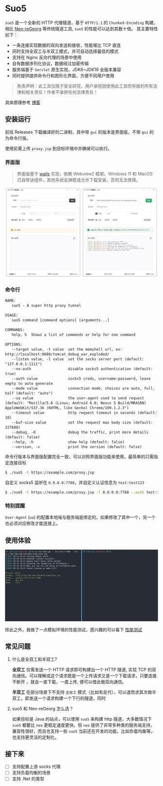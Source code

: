 # Suo5

`suo5` 是一个全新的 HTTP 代理隧道，基于 `HTTP/1.1` 的 `Chunked-Encoding`
构建。相比 [Neo-reGeorg](https://github.com/L-codes/Neo-reGeorg) 等传统隧道工具, `suo5` 的性能可以达到其数十倍。 其主要特性如下：

- 一条连接实现数据的双向发送和接收，性能堪比 TCP 直连
- 同时支持全双工与半双工模式，并可自动选择最佳的模式
- 支持在 Nginx 反向代理的场景中使用
- 自有数据序列化协议，数据经过加密传输
- 服务端基于 `Servlet` 原生实现，JDK6~JDK19 全版本兼容
- 同时提供提供命令行和图形化界面，方便不同用户使用

> 免责声明：此工具仅限于安全研究，用户承担因使用此工具而导致的所有法律和相关责任！作者不承担任何法律责任！

具体原理参考 [博客]()

## 安装运行

前往 Releases 下载编译好的二进制，其中带 `gui` 的版本是界面版，不带 `gui` 的为命令行版。

使用前需上传 `proxy.jsp` 到目标环境中并确保可以执行。

### 界面版

> 界面版基于 [wails](https://github.com/wailsapp/wails) 实现，依赖 Webview2 框架。Windows 11 和 MacOS 已自带该组件，其他系统会弹框请允许下载安装，否则无法使用。

![gui.png](tests/img/gui.png)

### 命令行

```text
NAME:
   suo5 - A super http proxy tunnel

USAGE:
   suo5 command [command options] [arguments...]

COMMANDS:
   help, h  Shows a list of commands or help for one command

OPTIONS:
   --target value, -t value  set the memshell url, ex: http://localhost:8080/tomcat_debug_war_exploded/
   --listen value, -l value  set the socks server port (default: "127.0.0.1:1111")
   --no-auth                 disable socks5 authentication (default: true)
   --auth value              socks5 creds, username:password, leave empty to auto generate
   --mode value              connection mode, choices are auto, full, half (default: "auto")
   --ua value                the user-agent used to send request (default: "Mozilla/5.0 (Linux; Android 6.0; Nexus 5 Build/MRA58N) AppleWebKit/537.36 (KHTML, like Gecko) Chrome/109.1.2.3")
   --timeout value           http request timeout in seconds (default: 10)
   --buf-size value          set the request max body size (default: 327680)
   --debug, -d               debug the traffic, print more details (default: false)
   --help, -h                show help (default: false)
   --version, -v             print the version (default: false)
```

命令行版本与界面版配置完全一致，可以对照界面版功能来使用，最简单的只需指定连接目标

```bash
$ ./suo5 -t https://example.com/proxy.jsp
```

自定义 socks5 监听在 `0.0.0.0:7788`，并自定义认证信息为 `test:test123`

```bash
$ ./suo5 -t https://example.com/proxy.jsp -l 0.0.0.0:7788 --auth test:test123
```
### 特别提醒
`User-Agent` (`ua`) 的配置本地端与服务端是绑定的，如果修改了其中一个，另一个也必须对应修改才能连接上。

## 使用体验
![experience](./tests/img/experience.gif)

除此之外，我做了一点模拟环境的性能测试，感兴趣的可以看下 [性能测试](./tests)

## 常见问题

1. 什么是全双工和半双工?
 
    **全双工** 仅需发送一个 HTTP 请求即可构建出一个 HTTP 隧道, 实现 TCP 的双向通信。可以理解成这个请求既是一个上传请求又是一个下载请求，只要连接不断开
    ，就会一直下载，一直上传, 便可以借此做双向通信。

    **半双工** 在部分场景下不支持 `全双工` 模式（比如有反代），可以退而求其次做半双工，即发送一个请求构建一个下行的隧道，同时

2. suo5 和 Neo-reGeorg 怎么选？
    
    如果目标是 Java 的站点，可以使用 `suo5` 来构建 http 隧道，大多数情况下 `suo5` 都要比 `neo` 更稳定速度更快。但 `neo` 提供了非常多种类的服务端支持，兼容性很好，而且也支持一些 `suo5` 当前还在开发的功能，比如负载均衡等，也支持更灵活的定制化。
 
## 接下来

- [ ] 支持配置上游 socks 代理
- [ ] 支持负载均衡的场景
- [ ] 支持 .Net 的类型